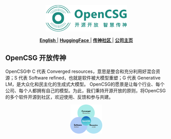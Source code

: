 <p align="center">
  <img src="https://github.com/OpenCSGs/.github/blob/main/profile/logo.svg" width="50%" />
</p>
<div align="center">

  
[ **English** ](https://github.com/OpenCSGs/.github/blob/main/profile/README_EN.md) | [ **HuggingFace** ](https://huggingface.co/opencsg) | [ **传神社区** ](https://portal.opencsg.com/models) | [ **公司主页** ](https://www.opencsg.com/)
</div>

## OpenCSG 开放传神
OpenCSG中 C 代表 Converged resources，意思是整合和充分利用好混合资源；S 代表 Software refined，也就是软件被大模型重塑；G 代表 Generative LM，是大众化和民主化的生成式大模型。
OpenCSG的愿景是让每个行业、每个公司、每个人都拥有自己的模型。为此，我们秉持开源开放的原则，将OpenCSG的多个软件开源到社区，欢迎使用、反馈和参与共建。

<p align="center">
  <img src="https://github.com/OpenCSGs/.github/blob/main/profile/vision.png" width="20%" />
</p>
<div align="center">
